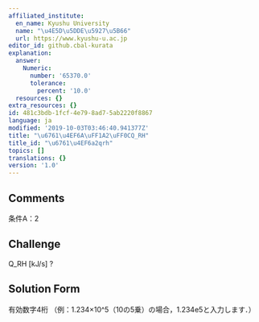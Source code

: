 ```yaml
---
affiliated_institute:
  en_name: Kyushu University
  name: "\u4E5D\u5DDE\u5927\u5B66"
  url: https://www.kyushu-u.ac.jp
editor_id: github.cbal-kurata
explanation:
  answer:
    Numeric:
      number: '65370.0'
      tolerance:
        percent: '10.0'
  resources: {}
extra_resources: {}
id: 481c3bdb-1fcf-4e79-8ad7-5ab2220f8867
language: ja
modified: '2019-10-03T03:46:40.941377Z'
title: "\u6761\u4EF6A\uFF1A2\uFF0CQ_RH"
title_id: "\u6761\u4EF6a2qrh"
topics: []
translations: {}
version: '1.0'
---
```


## Comments
条件A：2

## Challenge
Q_RH [kJ/s] ?

## Solution Form
有効数字4桁
（例：1.234×10^5（10の5乗）の場合，1.234e5と入力します．）




